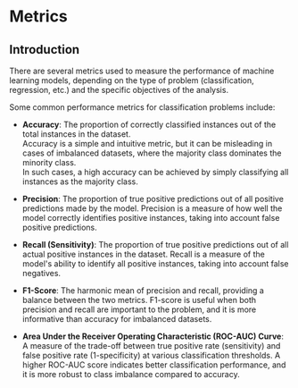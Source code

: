 # Metrics

## Introduction

There are several metrics used to measure the performance of machine learning models,
depending on the type of problem (classification, regression, etc.) and the specific objectives of the analysis.

Some common performance metrics for classification problems include:

- **Accuracy**: The proportion of correctly classified instances out of the total instances in the dataset.\
Accuracy is a simple and intuitive metric, but it can be misleading in cases of imbalanced datasets, where the majority class dominates the minority class.\
In such cases, a high accuracy can be achieved by simply classifying all instances as the majority class.

- **Precision**: The proportion of true positive predictions out of all positive predictions made by the model. Precision is a measure of how well the model correctly identifies positive instances, taking into account false positive predictions.

- **Recall (Sensitivity)**: The proportion of true positive predictions out of all actual positive instances in the dataset. Recall is a measure of the model's ability to identify all positive instances, taking into account false negatives.

- **F1-Score**: The harmonic mean of precision and recall, providing a balance between the two metrics. F1-score is useful when both precision and recall are important to the problem, and it is more informative than accuracy for imbalanced datasets.

- **Area Under the Receiver Operating Characteristic (ROC-AUC) Curve**: A measure of the trade-off between true positive rate (sensitivity) and false positive rate (1-specificity) at various classification thresholds. A higher ROC-AUC score indicates better classification performance, and it is more robust to class imbalance compared to accuracy.
